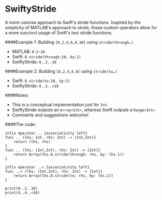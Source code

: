 # SwiftyStride
A more concise approach to Swift's stride functions. Inspired by the simplicity of MATLAB's approach to stride, these custom operators allow for a more succinct usage of Swift's two stride functions.

####Example 1: Building `[0,2,4,6,8,10]` using `stride(through…)`

- MATLAB:       `0:2:10`
- Swift:        `0.stride(through:10, by:2)`
- SwiftyStride: `0..2..10`

####Example 2: Building `[0,2,4,6,8]` using `stride(to…)`

- Swift:        `0.stride(to:10, by:2)`
- SwiftyStride: `0..2..<10`

####Notes:
- This is a conceptual implementation just for `Int`.
- SwiftyStride outputs an `Array<Int>`, whereas Swift outputs a `Range<Int>`  
- Comments and suggestions welcome!

####The code:
```
infix operator .. {associativity left}
func .. (lhs: Int, rhs: Int) -> (Int,Int){
    return (lhs, rhs)
}
func .. (lhs: (Int,Int), rhs: Int) -> [Int]{
    return Array(lhs.0.stride(through: rhs, by: lhs.1))
}

infix operator ..< {associativity left}
func ..< (lhs: (Int,Int), rhs: Int) -> [Int]{
    return Array(lhs.0.stride(to: rhs, by: lhs.1))
}

print(0..2..10)
print(4..4..<16)
```

